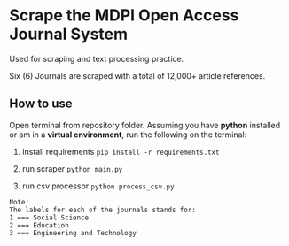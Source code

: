 # Scrape the MDPI Open Access Journal System

Used for scraping and text processing practice.

Six (6) Journals are scraped with a total of 12,000+ article references.

## How to use
Open terminal from repository folder. Assuming you have **python** installed or am in a **virtual environment**, run the following on the terminal:


1. install requirements `pip install -r requirements.txt`

2. run scraper `python main.py`

3. run csv processor `python process_csv.py`

```
Note:
The labels for each of the journals stands for:
1 === Social Science
2 === Education
3 === Engineering and Technology
```